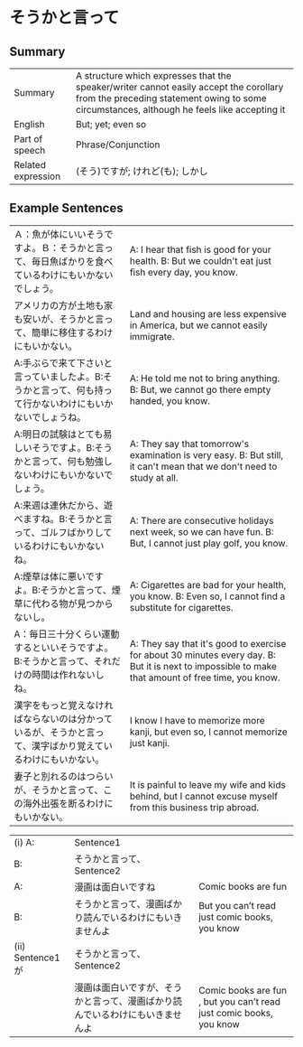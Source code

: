 # そうかと言って

## Summary

<table><tr>   <td>Summary</td>   <td>A structure which expresses that the speaker/writer cannot easily accept the corollary from the preceding statement owing to some circumstances, although he feels like accepting it</td></tr><tr>   <td>English</td>   <td>But; yet; even so</td></tr><tr>   <td>Part of speech</td>   <td>Phrase/Conjunction</td></tr><tr>   <td>Related expression</td>   <td>(そう)ですが; けれど(も); しかし</td></tr></table>

## Example Sentences

<table><tr>   <td>Ａ：魚が体にいいそうですよ。Ｂ：そうかと言って、毎日魚ばかりを食べているわけにもいかないでしょう。</td>   <td>A: I hear that fish is good for your health. B: But we couldn't eat just fish every day, you know.</td></tr><tr>   <td>アメリカの方が土地も家も安いが、そうかと言って、簡単に移住するわけにもいかない。</td>   <td>Land and housing are less expensive in America, but we cannot easily immigrate.</td></tr><tr>   <td>A:手ぶらで来て下さいと言っていましたよ。B:そうかと言って、何も持って行かないわけにもいかないでしょうね。</td>   <td>A: He told me not to bring anything. B: But, we cannot go there empty handed, you know.</td></tr><tr>   <td>A:明日の試験はとても易しいそうですよ。B:そうかと言って、何も勉強しないわけにもいかないでしょう。</td>   <td>A: They say that tomorrow's examination is very easy. B: But still, it can't mean that we don't need to study at all.</td></tr><tr>   <td>A:来週は連休だから、遊べますね。B:そうかと言って、ゴルフばかりしているわけにもいかないね。</td>   <td>A: There are consecutive holidays next week, so we can have fun. B: But, I cannot just play golf, you know.</td></tr><tr>   <td>A:煙草は体に悪いですよ。B:そうかと言って、煙草に代わる物が見つからないし。</td>   <td>A: Cigarettes are bad for your health, you know. B: Even so, I cannot find a substitute for cigarettes.</td></tr><tr>   <td>A：毎日三十分くらい運動するといいそうですよ。B:そうかと言って、それだけの時間は作れないしね。</td>   <td>A: They say that it's good to exercise for about 30 minutes every day. B: But it is next to impossible to make that amount of free time, you know.</td></tr><tr>   <td>漢字をもっと覚えなければならないのは分かっているが、そうかと言って、漢字ばかり覚えているわけにもいかない。</td>   <td>I know I have to memorize more kanji, but even so, I cannot memorize just kanji.</td></tr><tr>   <td>妻子と別れるのはつらいが、そうかと言って、この海外出張を断るわけにもいかない。</td>   <td>It is painful to leave my wife and kids behind, but I cannot excuse myself from this business trip abroad.</td></tr></table>

<table class="table"><tbody><tr class="tr head"><td class="td"><span class="numbers">(i)</span> <span class="bold">A:</span></td><td class="td"><span>Sentence1</span><span class="concept"></span></td><td class="td"></td></tr><tr class="tr"><td class="td"><span class="bold">B:</span></td><td class="td"><span class="concept">そうかと言って</span><span>、Sentence2</span></td><td class="td"></td></tr><tr class="tr"><td class="td"><span class="bold">A:</span></td><td class="td"><span>漫画は面白いですね</span><span class="concept"></span></td><td class="td"><span>Comic books are fun</span></td></tr><tr class="tr"><td class="td"><span class="bold">B:</span></td><td class="td"><span class="concept">そうかと言って</span><span>、漫画ばかり読んでいるわけにもいきませんよ</span></td><td class="td"><span>But you can’t read just comic books, you know</span></td></tr><tr class="tr head"><td class="td"><span class="numbers">(ii)</span> <span class="bold">Sentence1が</span></td><td class="td"><span class="concept">そうかと言って</span><span>、Sentence2</span></td><td class="td"></td></tr><tr class="tr"><td class="td"></td><td class="td"><span>漫画は面白いですが、</span><span class="concept">そうかと言って</span><span>、漫画ばかり読んでいるわけにもいきませんよ</span></td><td class="td"><span>Comic books are fun , but you can’t read just comic books, you know</span></td></tr></tbody></table>

